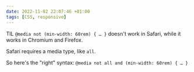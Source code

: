 ```yaml
---
date: 2022-11-02 22:07:46 +01:00
tags: [CSS, responsive]
---
```


TIL `@media not (min-width: 60rem) { … }` doesn't work in Safari, while it works in Chromium and Firefox.

Safari requires a media type, like `all`.

So here's the "right" syntax:
`@media not all and (min-width: 60rem) { … }`
